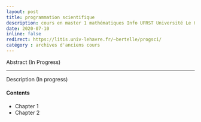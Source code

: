 ```yaml
---
layout: post
title: programmation scientifique
description: cours en master 1 mathématiques Info UFRST Université Le Havre Normandie (-> 2015)
date: 2020-07-10
inline: false
redirect: https://litis.univ-lehavre.fr/~bertelle/progsci/
catégory : archives d'anciens cours
---
```


Abstract (In Progress)

***

Description (In progress)

#### Contents
* Chapter 1
* Chapter 2 
